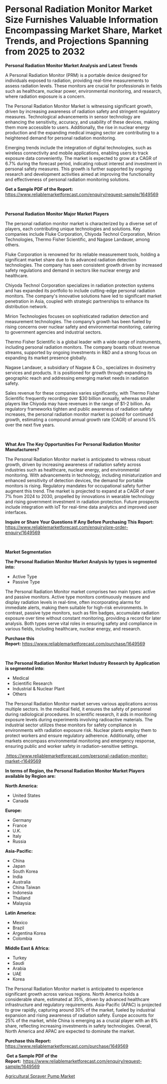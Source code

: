 <p><h1>Personal Radiation Monitor Market Size Furnishes Valuable Information Encompassing Market Share, Market Trends, and Projections Spanning from 2025 to 2032</h1></p><p><strong>Personal Radiation Monitor Market Analysis and Latest Trends</strong></p>
<p><p>A Personal Radiation Monitor (PRM) is a portable device designed for individuals exposed to radiation, providing real-time measurements to assess radiation levels. These monitors are crucial for professionals in fields such as healthcare, nuclear power, environmental monitoring, and research, where radiation exposure is a concern. </p><p>The Personal Radiation Monitor Market is witnessing significant growth, driven by increasing awareness of radiation safety and stringent regulatory measures. Technological advancements in sensor technology are enhancing the sensitivity, accuracy, and usability of these devices, making them more accessible to users. Additionally, the rise in nuclear energy production and the expanding medical imaging sector are contributing to a heightened demand for personal radiation monitoring. </p><p>Emerging trends include the integration of digital technologies, such as wireless connectivity and mobile applications, enabling users to track exposure data conveniently. The market is expected to grow at a CAGR of 6.7% during the forecast period, indicating robust interest and investment in personal safety measures. This growth is further supported by ongoing research and development activities aimed at improving the functionality and effectiveness of personal radiation monitoring solutions.</p></p>
<p><strong>Get a Sample PDF of the Report:&nbsp;</strong> <a href="https://www.reliablemarketforecast.com/enquiry/request-sample/1649569?utm_campaign=1140&utm_medium=2&utm_source=Github&utm_content=ia&utm_term=18022025&utm_id=personal-radiation-monitor">https://www.reliablemarketforecast.com/enquiry/request-sample/1649569</a></p>
<p>&nbsp;</p>
<p><strong>Personal Radiation Monitor Major Market Players</strong></p>
<p><p>The personal radiation monitor market is characterized by a diverse set of players, each contributing unique technologies and solutions. Key companies include Fluke Corporation, Chiyoda Technol Corporation, Mirion Technologies, Thermo Fisher Scientific, and Nagase Landauer, among others.</p><p>Fluke Corporation is renowned for its reliable measurement tools, holding a significant market share due to its advanced radiation detection technologies. The company has seen consistent growth driven by increased safety regulations and demand in sectors like nuclear energy and healthcare.</p><p>Chiyoda Technol Corporation specializes in radiation protection systems and has expanded its portfolio to include cutting-edge personal radiation monitors. The company's innovative solutions have led to significant market penetration in Asia, coupled with strategic partnerships to enhance its distribution network.</p><p>Mirion Technologies focuses on sophisticated radiation detection and measurement technologies. The company’s growth has been fueled by rising concerns over nuclear safety and environmental monitoring, catering to government agencies and industrial sectors.</p><p>Thermo Fisher Scientific is a global leader with a wide range of instruments, including personal radiation monitors. The company boasts robust revenue streams, supported by ongoing investments in R&D and a strong focus on expanding its market presence globally.</p><p>Nagase Landauer, a subsidiary of Nagase & Co., specializes in dosimetry services and products. It is positioned for growth through expanding its geographic reach and addressing emerging market needs in radiation safety.</p><p>Sales revenue for these companies varies significantly, with Thermo Fisher Scientific frequently recording over $30 billion annually, whereas smaller players like Chiyoda may have revenues in the range of $1-2 billion. As regulatory frameworks tighten and public awareness of radiation safety increases, the personal radiation monitor market is poised for continued growth, estimating a compound annual growth rate (CAGR) of around 5% over the next five years.</p></p>
<p>&nbsp;</p>
<p><strong>What Are The Key Opportunities For Personal Radiation Monitor Manufacturers?</strong></p>
<p><p>The Personal Radiation Monitor market is anticipated to witness robust growth, driven by increasing awareness of radiation safety across industries such as healthcare, nuclear energy, and environmental monitoring. With advancements in technology, including miniaturization and enhanced sensitivity of detection devices, the demand for portable monitors is rising. Regulatory mandates for occupational safety further augment this trend. The market is projected to expand at a CAGR of over 7% from 2024 to 2030, propelled by innovations in wearable technology and rising government investment in radiation protection. Future prospects include integration with IoT for real-time data analytics and improved user interfaces.</p></p>
<p><strong>Inquire or Share Your Questions If Any Before Purchasing This Report:</strong> <a href="https://www.reliablemarketforecast.com/enquiry/pre-order-enquiry/1649569?utm_campaign=1140&utm_medium=2&utm_source=Github&utm_content=ia&utm_term=18022025&utm_id=personal-radiation-monitor">https://www.reliablemarketforecast.com/enquiry/pre-order-enquiry/1649569</a></p>
<p>&nbsp;</p>
<p><strong>Market Segmentation</strong></p>
<p><strong>The Personal Radiation Monitor Market Analysis by types is segmented into:</strong></p>
<p><ul><li>Active Type</li><li>Passive Type</li></ul></p>
<p><p>The Personal Radiation Monitor market comprises two main types: active and passive monitors. Active type monitors continuously measure and display radiation levels in real-time, often incorporating alarms for immediate alerts, making them suitable for high-risk environments. In contrast, passive type monitors, such as film badges, accumulate radiation exposure over time without constant monitoring, providing a record for later analysis. Both types serve vital roles in ensuring safety and compliance in various fields, including healthcare, nuclear energy, and research.</p></p>
<p><strong>Purchase this Report:&nbsp;</strong><a href="https://www.reliablemarketforecast.com/purchase/1649569?utm_campaign=1140&utm_medium=2&utm_source=Github&utm_content=ia&utm_term=18022025&utm_id=personal-radiation-monitor">https://www.reliablemarketforecast.com/purchase/1649569</a></p>
<p>&nbsp;</p>
<p><strong>The Personal Radiation Monitor Market Industry Research by Application is segmented into:</strong></p>
<p><ul><li>Medical</li><li>Scientific Research</li><li>Industrial & Nuclear Plant</li><li>Others</li></ul></p>
<p><p>The Personal Radiation Monitor market serves various applications across multiple sectors. In the medical field, it ensures the safety of personnel during radiological procedures. In scientific research, it aids in monitoring exposure levels during experiments involving radioactive materials. The industrial sector utilizes these monitors for safety compliance in environments with radiation exposure risk. Nuclear plants employ them to protect workers and ensure regulatory adherence. Additionally, other markets encompass environmental monitoring and emergency response, ensuring public and worker safety in radiation-sensitive settings.</p></p>
<p><a href="https://www.reliablemarketforecast.com/personal-radiation-monitor-market-r1649569?utm_campaign=1140&utm_medium=2&utm_source=Github&utm_content=ia&utm_term=18022025&utm_id=personal-radiation-monitor">&nbsp;https://www.reliablemarketforecast.com/personal-radiation-monitor-market-r1649569</a></p>
<p><strong>In terms of Region, the Personal Radiation Monitor Market Players available by Region are:</strong></p>
<p>
    <p> <strong> North America: </strong>
        <ul>
            <li>United States</li>
            <li>Canada</li>
        </ul>
        </p> 
    <p> <strong> Europe: </strong>
        <ul>
            <li>Germany</li>
            <li>France</li>
            <li>U.K.</li>
            <li>Italy</li>
            <li>Russia</li>
        </ul>
        </p> 
    <p> <strong> Asia-Pacific: </strong>
        <ul>
            <li>China</li>
            <li>Japan</li>
            <li>South Korea</li>
            <li>India</li>
            <li>Australia</li>
            <li>China Taiwan</li>
            <li>Indonesia</li>
            <li>Thailand</li>
            <li>Malaysia</li>
        </ul>
        </p> 
    <p> <strong> Latin America: </strong>
        <ul>
            <li>Mexico</li>
            <li>Brazil</li>
            <li>Argentina Korea</li>
            <li>Colombia</li>
        </ul>
        </p> 
    <p> <strong> Middle East & Africa: </strong>
        <ul>
            <li>Turkey</li>
            <li>Saudi</li>
            <li>Arabia</li>
            <li>UAE</li>
            <li>Korea</li>
        </ul>
    </p>
    </p>
<p><p>The Personal Radiation Monitor market is anticipated to experience significant growth across various regions. North America holds a considerable share, estimated at 35%, driven by advanced healthcare infrastructure and regulatory requirements. Asia-Pacific (APAC) is projected to grow rapidly, capturing around 30% of the market, fueled by industrial expansion and rising awareness of radiation safety. Europe accounts for 25% of the market, while China is emerging as a crucial player with an 8% share, reflecting increasing investments in safety technologies. Overall, North America and APAC are expected to dominate the market.</p></p>
<p><strong>Purchase this Report: </strong><a href="https://www.reliablemarketforecast.com/purchase/1649569?utm_campaign=1140&utm_medium=2&utm_source=Github&utm_content=ia&utm_term=18022025&utm_id=personal-radiation-monitor">https://www.reliablemarketforecast.com/purchase/1649569</a></p>
<p>&nbsp;<strong>Get a Sample PDF of the Report:&nbsp;&nbsp;</strong><a href="https://www.reliablemarketforecast.com/enquiry/request-sample/1649569?utm_campaign=1140&utm_medium=2&utm_source=Github&utm_content=ia&utm_term=18022025&utm_id=personal-radiation-monitor">https://www.reliablemarketforecast.com/enquiry/request-sample/1649569</a></p>
<p><strong></strong></p>
<p><p><a href="https://github.com/AKSHATREPORTPRIME/Market-Research-Report-List-7/blob/main/agricultural-sprayer-pump-market.md?utm_campaign=1140&utm_medium=2&utm_source=Github&utm_content=ia&utm_term=18022025&utm_id=personal-radiation-monitor">Agricultural Sprayer Pump Market</a></p></p>